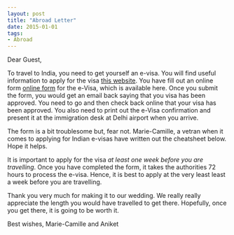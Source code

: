 ```yaml
---
layout: post
title: "Abroad Letter"
date: 2015-01-01
tags: 
- Abroad
---
```


Dear Guest,

To travel to India, you need to get yourself an e-visa. You will find useful information to apply for the visa [this website](https://indianvisaonline.gov.in/evisa/tvoa.html). You have fill out an online form [online form](https://indianvisaonline.gov.in/evisa/Registration) for the e-Visa, which is available here. Once you submit the form, you would get an email back saying that you visa has been approved. You need to go and then check back online that your visa has been approved. You also need to print out the e-Visa confirmation and present it at the immigration desk at Delhi airport when you arrive.

The form is a bit troublesome but, fear not. Marie-Camille, a vetran when it comes to applying for Indian e-visas have written out the cheatsheet below. Hope it helps.

It is important to apply for the visa *at least one week before you are travelling*. Once you have completed the form, it takes the authorities 72 hours to process the e-visa. Hence, it is best to apply at the very least least a week before you are travelling.

Thank you very much for making it to our wedding. We really really appreciate the length you would have travelled to get there. Hopefully, once you get there, it is going to be worth it.

Best wishes, 
Marie-Camille and Aniket


       